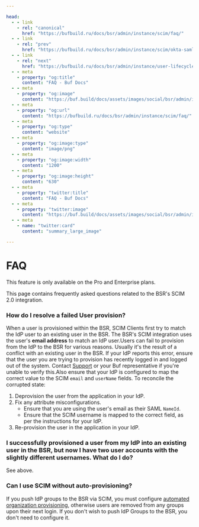 ```yaml
---

head:
  - - link
    - rel: "canonical"
      href: "https://bufbuild.ru/docs/bsr/admin/instance/scim/faq/"
  - - link
    - rel: "prev"
      href: "https://bufbuild.ru/docs/bsr/admin/instance/scim/okta-saml/"
  - - link
    - rel: "next"
      href: "https://bufbuild.ru/docs/bsr/admin/instance/user-lifecycle/"
  - - meta
    - property: "og:title"
      content: "FAQ - Buf Docs"
  - - meta
    - property: "og:image"
      content: "https://buf.build/docs/assets/images/social/bsr/admin/instance/scim/faq.png"
  - - meta
    - property: "og:url"
      content: "https://bufbuild.ru/docs/bsr/admin/instance/scim/faq/"
  - - meta
    - property: "og:type"
      content: "website"
  - - meta
    - property: "og:image:type"
      content: "image/png"
  - - meta
    - property: "og:image:width"
      content: "1200"
  - - meta
    - property: "og:image:height"
      content: "630"
  - - meta
    - property: "twitter:title"
      content: "FAQ - Buf Docs"
  - - meta
    - property: "twitter:image"
      content: "https://buf.build/docs/assets/images/social/bsr/admin/instance/scim/faq.png"
  - - meta
    - name: "twitter:card"
      content: "summary_large_image"

---
```


# FAQ

This feature is only available on the Pro and Enterprise plans.

This page contains frequently asked questions related to the BSR's SCIM 2.0 integration.

### How do I resolve a failed User provision?

When a user is provisioned within the BSR, SCIM Clients first try to match the IdP user to an existing user in the BSR. The BSR's SCIM integration uses the user's **email address** to match an IdP user.Users can fail to provision from the IdP to the BSR for various reasons. Usually it's the result of a conflict with an existing user in the BSR. If your IdP reports this error, ensure that the user you are trying to provision has recently logged in and logged out of the system. Contact [Support](https://support.buf.build) or your Buf representative if you're unable to verify this.Also ensure that your IdP is configured to map the correct value to the SCIM `email` and `userName` fields. To reconcile the corrupted state:

1.  Deprovision the user from the application in your IdP.
2.  Fix any attribute misconfigurations.
    - Ensure that you are using the user's email as their SAML `NameId`.
    - Ensure that the SCIM username is mapped to the correct field, as per the instructions for your IdP.
3.  Re-provision the user in the application in your IdP.

### I successfully provisioned a user from my IdP into an existing user in the BSR, but now I have two user accounts with the slightly different usernames. What do I do?

See above.

### Can I use SCIM without auto-provisioning?

If you push IdP groups to the BSR via SCIM, you must configure [automated organization provisioning](../../user-lifecycle/#autoprovisioning), otherwise users are removed from any groups upon their next login. If you don't wish to push IdP Groups to the BSR, you don't need to configure it.
